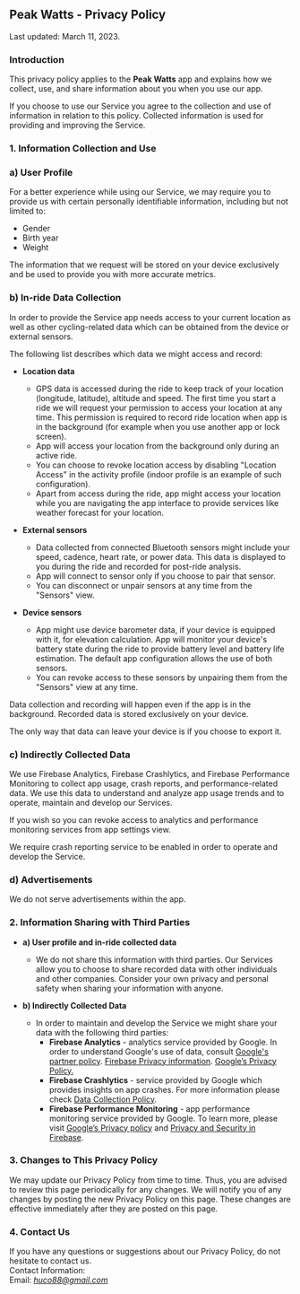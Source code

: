 Peak Watts - Privacy Policy  
----------------

Last updated: March 11, 2023.

### Introduction  
This privacy policy applies to the **Peak Watts** app and explains how we collect, use, and share information about you when you use our app.

If you choose to use our Service you agree to the collection and use of information in relation to this policy. Collected information is used for providing and improving the Service.

### 1. Information Collection and Use  

### a) User Profile
For a better experience while using our Service, we may require you to provide us with certain personally identifiable information, including but not limited to:
* Gender
* Birth year
* Weight

The information that we request will be stored on your device exclusively and be used to provide you with more accurate metrics.  

### b) In-ride Data Collection
In order to provide the Service app needs access to your current location as well as other cycling-related data which can be obtained from the device or external sensors.

The following list describes which data we might access and record:

* **Location data**
  - GPS data is accessed during the ride to keep track of your location (longitude, latitude), altitude and speed. The first time you start a ride we will request your permission to access your location at any time. This permission is required to record ride location when app is in the background (for example when you use another app or lock screen).
  - App will access your location from the background only during an active ride.
  - You can choose to revoke location access by disabling "Location Access" in the activity profile (indoor profile is an example of such configuration).
  - Apart from access during the ride, app might access your location while you are navigating the app interface to provide services like weather forecast for your location. 

* **External sensors**
  - Data collected from connected Bluetooth sensors might include your speed, cadence, heart rate, or power data. This data is displayed to you during the ride and recorded for post-ride analysis.
  - App will connect to sensor only if you choose to pair that sensor. 
  - You can disconnect or unpair sensors at any time from the "Sensors" view.

* **Device sensors**
  - App might use device barometer data, if your device is equipped with it, for elevation calculation. App will monitor your device's battery state during the ride to provide battery level and battery life estimation. The default app configuration allows the use of both sensors. 
  - You can revoke access to these sensors by unpairing them from the "Sensors" view at any time.

Data collection and recording will happen even if the app is in the background. Recorded data is stored exclusively on your device. 

The only way that data can leave your device is if you choose to export it.

### c) Indirectly Collected Data
We use Firebase Analytics, Firebase Crashlytics, and Firebase Performance Monitoring to collect app usage, crash reports, and performance-related data.
We use this data to understand and analyze app usage trends and to operate, maintain and develop our Services. 

If you wish so you can revoke access to analytics and performance monitoring services from app settings view. 

We require crash reporting service to be enabled in order to operate and develop the Service.

### d) Advertisements
We do not serve advertisements within the app.

### 2. Information Sharing with Third Parties
  - **a) User profile and in-ride collected data**
    - We do not share this information with third parties. Our Services allow you to choose to share recorded data with other individuals and other companies. Consider your own privacy and personal safety when sharing your information with anyone.  
  
  - **b) Indirectly Collected Data**
    - In order to maintain and develop the Service we might share your data with the following third parties: 
      - **Firebase Analytics** - analytics service provided by Google. In order to understand Google's use of data, consult [Google's partner policy](https://policies.google.com/technologies/partner-sites). [Firebase Privacy information](https://firebase.google.com/support/privacy/). [Google’s Privacy Policy.](https://policies.google.com/privacy)
      - **Firebase Crashlytics** - service provided by Google which provides insights on app crashes. For more information please check [Data Collection Policy](https://firebase.google.com/support/privacy).
      - **Firebase Performance Monitoring** - app performance monitoring service provided by Google. To learn more, please visit [Google’s Privacy policy](https://policies.google.com/privacy) and [Privacy and Security in Firebase](https://firebase.google.com/support/privacy/).

### 3. Changes to This Privacy Policy  
We may update our Privacy Policy from time to time. Thus, you are advised to review this page periodically for any changes. We will notify you of any changes by posting the new Privacy Policy on this page. These changes are effective immediately after they are posted on this page.  

### 4. Contact Us  
If you have any questions or suggestions about our Privacy Policy, do not hesitate to contact us.  
Contact Information:  
Email: *huco88@gmail.com*
